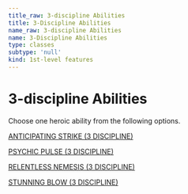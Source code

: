 ```yaml
---
title_raw: 3-discipline Abilities
title: 3-Discipline Abilities
name_raw: 3-discipline Abilities
name: 3-Discipline Abilities
type: classes
subtype: 'null'
kind: 1st-level features
---
```


# 3-discipline Abilities

Choose one heroic ability from the following options.

[ANTICIPATING STRIKE (3 DISCIPLINE)](./Anticipating%20Strike.md)

[PSYCHIC PULSE (3 DISCIPLINE)](./Psychic%20Pulse.md)

[RELENTLESS NEMESIS (3 DISCIPLINE)](./Relentless%20Nemesis.md)

[STUNNING BLOW (3 DISCIPLINE)](./Stunning%20Blow.md)
